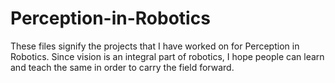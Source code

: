 # Perception-in-Robotics
These files signify the projects that I have worked on for Perception in Robotics.
Since vision is an integral part of robotics, I hope people can learn and teach the same in order to carry the field forward.
